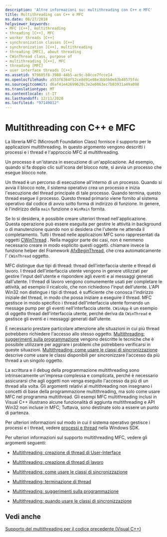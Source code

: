 ```yaml
---
description: 'Altre informazioni su: multithreading con C++ e MFC'
title: Multithreading con C++ e MFC
ms.date: 08/27/2018
helpviewer_keywords:
- MFC [C++], multithreading
- threading [C++], MFC
- worker threads [C++]
- synchronization classes [C++]
- synchronization [C++], multithreading
- threading [MFC], about threading
- CWinThread class, purpose of
- multithreading [C++], MFC
- threading [MFC]
- user interface threads [C++]
ms.assetid: 979605f8-3988-44b5-ac9c-b8cce7fcce14
ms.openlocfilehash: a553f6364f52ce8d91e08e3bb5b0e83b48575fdc
ms.sourcegitcommit: d6af41e42699628c3e2e6063ec7b03931a49a098
ms.translationtype: MT
ms.contentlocale: it-IT
ms.lasthandoff: 12/11/2020
ms.locfileid: "97149812"
---
```

# <a name="multithreading-with-c-and-mfc"></a>Multithreading con C++ e MFC

La libreria MFC (Microsoft Foundation Class) fornisce il supporto per le applicazioni multithreading. In questo argomento vengono descritti i processi e i thread e l'approccio MFC al multithreading.

Un processo è un'istanza in esecuzione di un'applicazione. Ad esempio, quando si fa doppio clic sull'icona del blocco note, si avvia un processo che esegue blocco note.

Un thread è un percorso di esecuzione all'interno di un processo. Quando si avvia il blocco note, il sistema operativo crea un processo e inizia l'esecuzione del thread principale di tale processo. Quando termina, questo thread esegue il processo. Questo thread primario viene fornito al sistema operativo dal codice di avvio sotto forma di indirizzo di funzione. In genere, è l'indirizzo della `main` funzione o `WinMain` fornita.

Se lo si desidera, è possibile creare ulteriori thread nell'applicazione. Questa operazione può essere eseguita per gestire le attività in background o di manutenzione quando non si desidera che l'utente ne attenda il completamento. Tutti i thread nelle applicazioni MFC sono rappresentati da oggetti [CWinThread](../mfc/reference/cwinthread-class.md) . Nella maggior parte dei casi, non è nemmeno necessario creare in modo esplicito questi oggetti. chiamare invece la funzione helper del Framework [AfxBeginThread](../mfc/reference/application-information-and-management.md#afxbeginthread), che crea automaticamente l' `CWinThread` oggetto.

MFC distingue due tipi di thread: thread dell'interfaccia utente e thread di lavoro. I thread dell'interfaccia utente vengono in genere utilizzati per gestire l'input dell'utente e rispondere agli eventi e ai messaggi generati dall'utente. I thread di lavoro vengono comunemente usati per completare le attività, ad esempio il ricalcolo, che non richiedono l'input dell'utente. L'API Win32 non distingue i tipi di thread. è sufficiente che conosca l'indirizzo iniziale del thread, in modo che possa iniziare a eseguire il thread. MFC gestisce in modo specifico i thread dell'interfaccia utente fornendo un message pump per gli eventi nell'interfaccia utente. `CWinApp` è un esempio di oggetto thread dell'interfaccia utente, perché deriva da `CWinThread` e gestisce gli eventi e i messaggi generati dall'utente.

È necessario prestare particolare attenzione alle situazioni in cui più thread potrebbero richiedere l'accesso allo stesso oggetto. [Multithreading: suggerimenti sulla programmazione](multithreading-programming-tips.md) vengono descritte le tecniche che è possibile utilizzare per aggirare i problemi che potrebbero verificarsi in queste situazioni. [Multithreading: come usare le classi di sincronizzazione](multithreading-how-to-use-the-synchronization-classes.md) descrive come usare le classi disponibili per sincronizzare l'accesso da più thread a un singolo oggetto.

La scrittura e il debug della programmazione multithreading sono intrinsecamente un'impresa complessa e complicata, perché è necessario assicurarsi che agli oggetti non venga eseguito l'accesso da più di un thread alla volta. Gli argomenti relativi al multithreading non insegnano i concetti di base della programmazione multithreading, ma solo come usare MFC nel programma multithread. Gli esempi MFC multithreading inclusi in Visual C++ illustrano alcune funzionalità di aggiunta multithreading e API Win32 non incluse in MFC; Tuttavia, sono destinate solo a essere un punto di partenza.

Per ulteriori informazioni sul modo in cui il sistema operativo gestisce i processi e i thread, vedere [processi e thread](/windows/win32/ProcThread/processes-and-threads) nella Windows SDK.

Per ulteriori informazioni sul supporto multithreading MFC, vedere gli argomenti seguenti:

- [Multithreading: creazione di thread di User-Interface](multithreading-creating-user-interface-threads.md)

- [Multithreading: creazione di thread di lavoro](multithreading-creating-worker-threads.md)

- [Multithreading: come usare le classi di sincronizzazione](multithreading-how-to-use-the-synchronization-classes.md)

- [Multithreading: terminazione di thread](multithreading-terminating-threads.md)

- [Multithreading: suggerimenti sulla programmazione](multithreading-programming-tips.md)

- [Multithreading: quando usare le classi di sincronizzazione](multithreading-when-to-use-the-synchronization-classes.md)

## <a name="see-also"></a>Vedi anche

[Supporto del multithreading per il codice precedente (Visual C++)](multithreading-support-for-older-code-visual-cpp.md)

